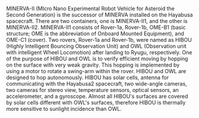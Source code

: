 MINERVA-II (MIcro Nano Experimental Robot Vehicle for Asteroid the Second Generation) is the successor of MINERVA installed on the Hayabusa spacecraft. There are two containers, one is MINERVA-II1, and the other is MINERVA-II2. MINERVA-II1 consists of Rover-1a, Rover-1b, OME-B1 (basic structure; OME is the abbreviation of Onboard Mounted Equipment), and OME-C1 (cover). Two rovers, Rover-1a and Rover-1b, were named as HIBOU (Highly Intelligent Bouncing Observation Unit) and OWL (Observation unit with intelligent Wheel Locomotion) after landing to Ryugu, respectively. One of the purpose of HIBOU and OWL is to verify efficient moving by hopping on the surface with very weak gravity. This hopping is implemented by using a motor to rotate a swing-arm within the rover. HIBOU and OWL are designed to hop autonomously. HIBOU has solar cells, antenna for communicating with the Hayabusa2 spacecraft, two wide-angle cameras, two cameras for stereo view, temperature sensors, optical sensors, an accelerometer, and a gyroscope. Almost all HIBOU's surfaces are covered by solar cells different with OWL's surfaces, therefore HIBOU is thermally more sensitive to sunlight incidence than OWL.